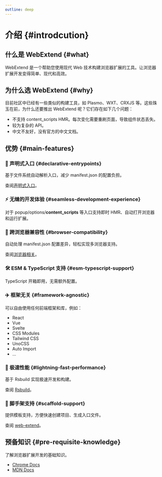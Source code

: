 ```yaml
---
outline: deep
---
```


# 介绍 {#introdcution}

## 什么是 WebExtend {#what}

WebExtend 是一个帮助您使用现代 Web 技术构建浏览器扩展的工具。让浏览器扩展开发变得简单、现代和高效。

## 为什么选 WebExtend {#why}

目前社区中已经有一些类似的构建工具，如 Plasmo、WXT、CRXJS 等。这些珠玉在前，为什么还要推出 WebExtend 呢？它们存在如下几个问题：

- 不支持 content_scripts HMR。每次变化需要重刷页面，导致组件状态丢失。
- 较为复杂的 API。
- 中文不友好，没有官方的中文文档。

## 优势 {#main-features}

### 📝 声明式入口 {#declarative-entrypoints}

基于文件系统自动解析入口，减少 manifest.json 的配置负担。

查阅[声明式入口](./entrypoints.md)。

### ⚡️ 无缝的开发体验 {#seamless-development-experience}

对于 popup/options/**content_scripts** 等入口支持即时 HMR、自动打开浏览器和运行扩展。

### 🧭 跨浏览器兼容性 {#browser-compatibility}

自动处理 manifest.json 配置差异，轻松实现多浏览器支持。

查阅[浏览器相关](./browser.md)。

### 🛠️ ESM & TypeScript 支持 {#esm-typescript-support}

TypeScript 开箱即用，无需额外配置。

### ✈️ 框架无关 {#framework-agnostic}

可以自由使用任何前端框架和库，例如：

- React
- Vue
- Svelte
- CSS Modules
- Tailwind CSS
- UnoCSS
- Auto Import
- ...

### 🚀 极速性能 {#lightning-fast-performance}

基于 Rsbuild 实现极速开发和构建。

查阅 [Rsbuild](https://rsbuild.dev/)。

### 💪 脚手架支持 {#scaffold-support}

提供模板支持，方便快速创建项目、生成入口文件。

查阅 [web-extend](../api/web-extend.md)。

## 预备知识 {#pre-requisite-knowledge}

了解浏览器扩展开发的基础知识。

- [Chrome Docs](https://developer.chrome.com/docs/extensions/get-started)
- [MDN Docs](https://developer.mozilla.org/en-US/docs/Mozilla/Add-ons/WebExtensions)
